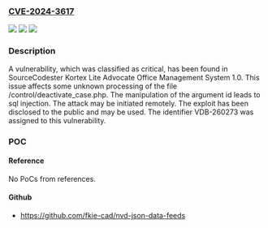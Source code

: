 ### [CVE-2024-3617](https://cve.mitre.org/cgi-bin/cvename.cgi?name=CVE-2024-3617)
![](https://img.shields.io/static/v1?label=Product&message=Kortex%20Lite%20Advocate%20Office%20Management%20System&color=blue)
![](https://img.shields.io/static/v1?label=Version&message=%3D%201.0%20&color=brighgreen)
![](https://img.shields.io/static/v1?label=Vulnerability&message=CWE-89%20SQL%20Injection&color=brighgreen)

### Description

A vulnerability, which was classified as critical, has been found in SourceCodester Kortex Lite Advocate Office Management System 1.0. This issue affects some unknown processing of the file /control/deactivate_case.php. The manipulation of the argument id leads to sql injection. The attack may be initiated remotely. The exploit has been disclosed to the public and may be used. The identifier VDB-260273 was assigned to this vulnerability.

### POC

#### Reference
No PoCs from references.

#### Github
- https://github.com/fkie-cad/nvd-json-data-feeds

